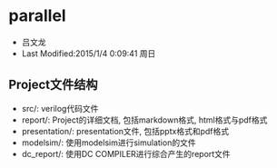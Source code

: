 # parallel #
* 吕文龙
* Last Modified:2015/1/4 0:09:41 周日


## Project文件结构 ##
* src/:          verilog代码文件
* report/:       Project的详细文档, 包括markdown格式, html格式与pdf格式
* presentation/: presentation文件, 包括pptx格式和pdf格式
* modelsim/:     使用modelsim进行simulation的文件
* dc_report/:    使用DC COMPILER进行综合产生的report文件

